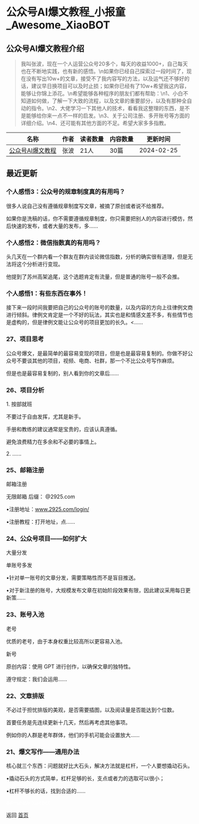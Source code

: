 # 公众号AI爆文教程_小报童_Awesome_XiaoBOT

## 公众号AI爆文教程介绍
> 我叫张波，现在一个人运营公众号20多个，每天的收益1000+，自己每天也在不断地实践，也有新的感悟。\n如果你已经自己探索过一段时间了，现在没有写出10w+的文章，接受不了我内容写的方法，以及运气还不够好的话，建议早日换项目可以及时止损；如果你已经有了10w+希望我这内容，能够让你锦上添花。\n希望能够各种程序的朋友们都有帮助：\n1、小白不知道如何做，了解一下大致的流程，以及文章的重要部分，以及有那种全自动的指令。\n2、大佬学习一下其他人的技术，看看我这整理的东西，是不是能够给你来一点不一样的启发。\n3、关于公司注册、多开账号等方面的详细介绍。\n4、还可能有其他方面的不足。希望大家多多指教。  
  


|名称|作者|读者数量|内容数量|更新时间|
|---|---|---|---|---|
|[公众号AI爆文教程](https://xiaobot.net/p/gzhaibwjc?refer=0b133df9-27dc-423b-8101-639049001c13)|张波|21人|30篇|2024-02-25|

## 最近更新
### 个人感悟3：公众号的规章制度真的有用吗？

很多人说自己没有遵循规章制度写文章，被摘了原创或者说不给推荐。

如果你是洗稿的话，你不需要遵循规章制度，你只需要把别人的内容进行模仿，然后快速的发布，或者大量的发布，多......

### 个人感悟2：微信指数真的有用吗？

头几天在一个群内看一个群友在群内谈论微信指数，分析的确实很有道理，但是无法将这个分析进行变现。

他提到了苏州高架追尾，这个选题肯定有流量，但是普通的账号一般不会推。

### 个人感悟1：有些东西在事外！

接下来一段时间我要把自己的公众号的账号的数量，以及内容的方向上往律例文商进行倾斜。律例文肯定是一个不好的玩法，其实也是和情感文差不多，有些情节也是虚构的，但是律例文能让公众号的项目更加的长久。<......

### 27、项目思考

公众号爆文，是最简单的最容易变现的项目，但是也是最容易复制的。你做不好公众号不要谈其他的项目，视频、电商、社群，那一个不比公众号写作麻烦。​

但是也是最容易复制的，别人看到你的文章后......

### 26、项目分析

1\. 按部就班​

不要过于自由发挥，尤其是新手。​

手册和教练的建议通常是宝贵的，应该认真遵循。​

避免浪费精力在多余和不必要的事情上。​

2\. ......

### 25、邮箱注册​

邮箱注册​

无限邮箱 后缀： @2925.com​

•注册地址：www.2925.com/login/​​

•注册教程：打开地址，点......

### 24、公众号项目——如何扩大

大量分发​

单账号多发​

•针对单一账号的文章分发，需要策略性而不是盲目推送。​

•对于新注册的账号，大规模发布文章在初始阶段效果有限，因此建议采用每日更新策......

### 23、账号入池

老号​

优质的老号，由于本身权重比较高所以更容易入池。​​

新号​

原创内容：使用 GPT 进行创作，以确保文章的独特性。​

遵守规定：我们会运用......

### 22、文章排版

不必过于担忧排版的美观，是否需要插图，以及阅读量是否能达到个位数。​

首要任务是先连续更新十几天，然后再考虑其他事项。​

例如你的人群是老年群体，他们的手机可能会设置放大......

### 21、爆文写作——通用办法​

核心就三个东西：问题就好比大石头，解决方法就是杠杆，一个人要想撬动石头。​

•撬动石头的方式简单，杠杆足够的长，支点或者力的选取可以很小；​

•杠杆不够长的话，找到合适的......


<a href="https://github.com/Reno9527/awesome-xiaobot" style="color: white; text-decoration: none;">awesome-xiaobot</a>

返回 [首页](../README.md)
